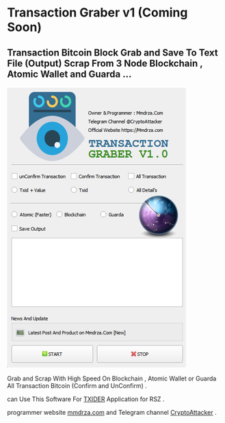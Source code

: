 # Transaction Graber v1 (Coming Soon)

## Transaction Bitcoin Block Grab and Save To Text File (Output) Scrap From 3 Node Blockchain , Atomic Wallet and Guarda ...

![Transaction Graber Bitcoin Block](https://github.com/Pymmdrza/TransactionGraber_v1/raw/mainx/media/TransactionGraberScreen.png 'Transaction Graber Bitcoin Block')

Grab and Scrap With High Speed On Blockchain , Atomic Wallet or Guarda All Transaction Bitcoin (Confirm and UnConfirm) .

can Use This Software For [TXIDER](https://github.com/Pymmdrza/TXIDER) Application for RSZ .

programmer website [mmdrza.com](https://mmdrza.com 'MMDRZA.COM') and Telegram channel [CryptoAttacker](https://CryptoAttacker.t.me 'CryptoAttacker Telegram Channel Address') .

